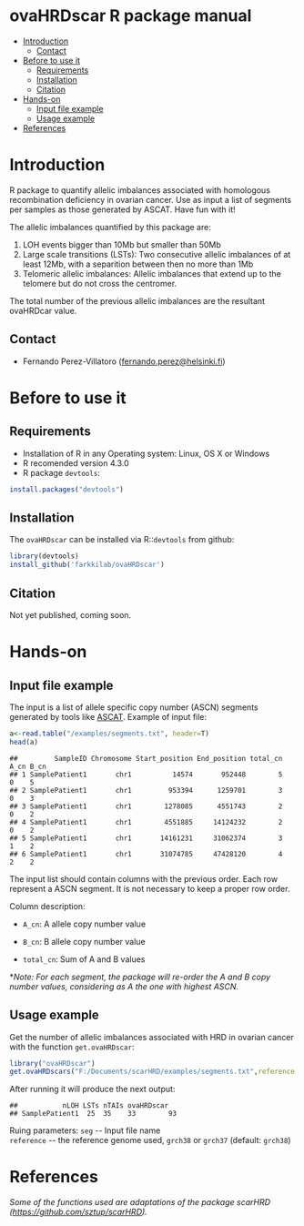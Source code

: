 ovaHRDscar R package manual
========================

-   [Introduction](#introduction)
    -   [Contact](#contact)
-   [Before to use it](#before-to-use-it)
    -   [Requirements](#requirements)
    -   [Installation](#installation)
    -   [Citation](#citation)
-   [Hands-on](#hands-on)
    -   [Input file example](#input-file-example)
    -   [Usage example](#usage-example)
-   [References](#references)

Introduction
============

R package to quantify allelic imbalances associated with homologous recombination deficiency in ovarian cancer. Use as input a list of segments per samples as those generated by ASCAT. Have fun with it!

The allelic imbalances quantified by this package are:

1. LOH events bigger than 10Mb but smaller than 50Mb
2. Large scale transitions (LSTs): Two consecutive allelic imbalances of at least 12Mb, with a separition between then no more than 1Mb
3. Telomeric allelic imbalances: Allelic imbalances that extend up to the telomere but do not cross the centromer.

The total number of the previous allelic imbalances are the resultant ovaHRDcar value.

Contact
------------
- Fernando Perez-Villatoro (fernando.perez@helsinki.fi)


Before to use it
============

Requirements
-----------------
- Installation of R in any Operating system: Linux, OS X or Windows
- R recomended version 4.3.0
- R package `devtools`:
``` r
install.packages("devtools")
```

Installation
------------

The  `ovaHRDscar` can be installed via R::`devtools` from github:

``` r
library(devtools)
install_github('farkkilab/ovaHRDscar')
```

Citation
--------

Not yet published, coming soon.


Hands-on
=================

Input file example
-------------------
The input is a list of allele specific copy number (ASCN) segments generated by tools like [ASCAT](https://www.crick.ac.uk/research/labs/peter-van-loo/software). Example of input file:



``` r
a<-read.table("/examples/segments.txt", header=T)
head(a)
```

    ##         SampleID Chromosome Start_position End_position total_cn A_cn B_cn
    ## 1 SamplePatient1       chr1          14574       952448        5    0    5
    ## 2 SamplePatient1       chr1         953394      1259701        3    0    3
    ## 3 SamplePatient1       chr1        1278085      4551743        2    0    2
    ## 4 SamplePatient1       chr1        4551885     14124232        2    0    2
    ## 5 SamplePatient1       chr1       14161231     31062374        3    1    2
    ## 6 SamplePatient1       chr1       31074785     47428120        4    2    2

The input list should contain columns with the previous order. Each row represent a ASCN segment. It is not necessary to keep a proper row order.  

Column  description:

- `A_cn`: A allele copy number value

- `B_cn`: B allele  copy number value

- `total_cn`: Sum of A and B values

**Note: For each segment, the package will re-order the A and B copy number values, considering as A the one with highest ASCN.*

Usage example
-------------
Get the number of allelic imbalances associated with HRD in ovarian cancer with the function `get.ovaHRDscar`:
``` r
library("ovaHRDscar")
get.ovaHRDscars("F:/Documents/scarHRD/examples/segments.txt",reference = "grch38")
```

After running it will produce the next output:

    ##           nLOH LSTs nTAIs ovaHRDscar
    ## SamplePatient1  25  35    33        93


Ruing parameters:
`seg` -- Input file name  
`reference` -- the reference genome used, `grch38` or `grch37` (default: `grch38`)  

References
==========

*Some of the functions used are adaptations of the package scarHRD (https://github.com/sztup/scarHRD).* 

